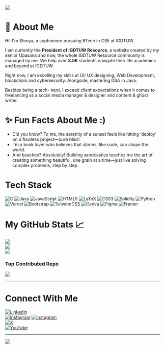 [![](https://visitcount.itsvg.in/api?id=ShreyaTejan&icon=7&color=2)](https://visitcount.itsvg.in)  

# 🌻 About Me
Hi! I'm Shreya, a sophomore pursuing BTech in CSE at IGDTUW.  <br>  

I am currently the **President of IGDTUW Resource**, a website created by my senior Upasana and now, the whole IGDTUW Resource community is managed by me. We help over **3.5K** students navigate their life academics and beyond at IGDTUW.  <br>  

Right now, I am excelling my skills at UI/ UX designing, Web Development, blockchain and cybersecurity. Alongside, mastering DSA in Java.  <br>

Besides being a tech- nerd, I exceed client expectations when it comes to freelancing as a social media manager & designer and content & ghost writer.<br>

# ✨ Fun Facts About Me :)

- Did you know? To me, the serenity of a sunset feels like hitting 'deploy' on a flawless project—pure bliss!  <br>
- I'm a book lover who believes that stories, like code, can shape the world.<br>
- And beaches? Absolutely! Building sandcastles teaches me the art of creating something beautiful, one grain at a time—just like solving complex problems, step by step.

# Tech Stack
![C](https://img.shields.io/badge/c-%2300599C.svg?style=for-the-badge&logo=c&logoColor=white) ![Java](https://img.shields.io/badge/java-%23ED8B00.svg?style=for-the-badge&logo=openjdk&logoColor=white) ![JavaScript](https://img.shields.io/badge/javascript-%23323330.svg?style=for-the-badge&logo=javascript&logoColor=%23F7DF1E) ![HTML5](https://img.shields.io/badge/html5-%23E34F26.svg?style=for-the-badge&logo=html5&logoColor=white) ![LaTeX](https://img.shields.io/badge/latex-%23008080.svg?style=for-the-badge&logo=latex&logoColor=white) ![CSS3](https://img.shields.io/badge/css3-%231572B6.svg?style=for-the-badge&logo=css3&logoColor=white) ![Solidity](https://img.shields.io/badge/Solidity-%23363636.svg?style=for-the-badge&logo=solidity&logoColor=white) ![Python](https://img.shields.io/badge/python-3670A0?style=for-the-badge&logo=python&logoColor=ffdd54) ![Vercel](https://img.shields.io/badge/vercel-%23000000.svg?style=for-the-badge&logo=vercel&logoColor=white) ![Bootstrap](https://img.shields.io/badge/bootstrap-%238511FA.svg?style=for-the-badge&logo=bootstrap&logoColor=white) ![TailwindCSS](https://img.shields.io/badge/tailwindcss-%2338B2AC.svg?style=for-the-badge&logo=tailwind-css&logoColor=white) ![Canva](https://img.shields.io/badge/Canva-%2300C4CC.svg?style=for-the-badge&logo=Canva&logoColor=white) ![Figma](https://img.shields.io/badge/figma-%23F24E1E.svg?style=for-the-badge&logo=figma&logoColor=white) ![Framer](https://img.shields.io/badge/Framer-black?style=for-the-badge&logo=framer&logoColor=blue)


# My GitHub Stats 📈
<!-- orange
![](https://github-readme-stats.vercel.app/api?username=ShreyaTejan&theme=gruvbox&hide_border=false&include_all_commits=true&count_private=true)<br/>
![](https://github-readme-streak-stats.herokuapp.com/?user=ShreyaTejan&theme=gruvbox&hide_border=false)<br/>
![](https://github-readme-stats.vercel.app/api/top-langs/?username=ShreyaTejan&theme=gruvbox&hide_border=false&include_all_commits=true&count_private=true&layout=compact)

-->


![](https://github-readme-stats.vercel.app/api?username=ShreyaTejan&theme=highcontrast&hide_border=false&include_all_commits=true&count_private=true)<br/>
![](https://github-readme-streak-stats.herokuapp.com/?user=ShreyaTejan&theme=highcontrast&hide_border=false)<br/>
![](https://github-readme-stats.vercel.app/api/top-langs/?username=ShreyaTejan&theme=highcontrast&hide_border=false&include_all_commits=true&count_private=true&layout=compact)

### Top Contributed Repo
![](https://github-contributor-stats.vercel.app/api?username=ShreyaTejan&limit=5&theme=highcontrast&combine_all_yearly_contributions=true)



<!-- original



![](https://github-readme-stats.vercel.app/api?username=ShreyaTejan&theme=chartreuse-dark&hide_border=false&include_all_commits=true&count_private=true)<br/>
![](https://github-readme-streak-stats.herokuapp.com/?user=ShreyaTejan&theme=chartreuse-dark&hide_border=false)<br/>
![](https://github-readme-stats.vercel.app/api/top-langs/?username=ShreyaTejan&theme=chartreuse-dark&hide_border=false&include_all_commits=true&count_private=true&layout=compact)

#### 🔝 Top Contributed Repo
![](https://github-contributor-stats.vercel.app/api?username=ShreyaTejan&limit=5&theme=chartreuse-dark&combine_all_yearly_contributions=true)
-->
---
# Connect With Me 

[![LinkedIn](https://img.shields.io/badge/LinkedIn-%230077B5.svg?logo=linkedin&logoColor=white)](https://linkedin.com/in/shreyatejan)   
[![Instagram](https://img.shields.io/badge/Instagram-%23E4405F.svg?logo=Instagram&logoColor=white)](https://instagram.com/shreya_officio)
[![Instagram](https://img.shields.io/badge/Instagram-%23E4405F.svg?logo=Instagram&logoColor=white)](https://www.instagram.com/lilmiss_success)  
[![X](https://img.shields.io/badge/X-black.svg?logo=X&logoColor=white)](https://x.com/ShreyaTejan)  
[![YouTube](https://img.shields.io/badge/YouTube-%23FF0000.svg?logo=YouTube&logoColor=white)](https://youtube.com/@LilMissSuccess) 



---
[![](https://visitcount.itsvg.in/api?id=ShreyaTejan&icon=7&color=2)](https://visitcount.itsvg.in)

<!-- Proudly created with GPRM ( https://gprm.itsvg.in ) -->
